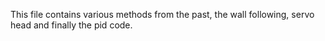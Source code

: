 This file contains various methods from the past, the wall following, servo head and finally the pid code. 
